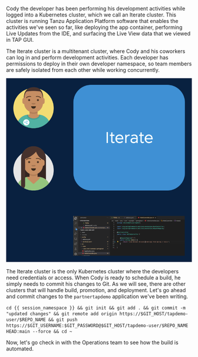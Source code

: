 Cody the developer has been performing his development activities while logged into a Kubernetes cluster, which we call an Iterate cluster. This cluster is running Tanzu Application Platform software that enables the activities we've seen so far, like deploying the app container, performing Live Updates from the IDE, and surfacing the Live View data that we viewed in TAP GUI.

The Iterate cluster is a multitenant cluster, where Cody and his coworkers can log in and perform development activities. Each developer has permissions to deploy in their own developer namespace, so team members are safely isolated from each other while working concurrently.

![Iterate Cluster](images/iterate-cluster.png)

The Iterate cluster is the only Kubernetes cluster where the developers need credentials or access. When Cody is ready to schedule a build, he simply needs to commit his changes to Git. As we will see, there are other clusters that will handle build, promotion, and deployment. Let's go ahead and commit changes to the `partnertapdemo` application we've been writing.

```execute-1 
cd {{ session_namespace }} && git init && git add . && git commit -m "updated changes" && git remote add origin https://$GIT_HOST/tapdemo-user/$REPO_NAME && git push https://$GIT_USERNAME:$GIT_PASSWORD@$GIT_HOST/tapdemo-user/$REPO_NAME HEAD:main --force && cd ~
```

Now, let's go check in with the Operations team to see how the build is automated.
